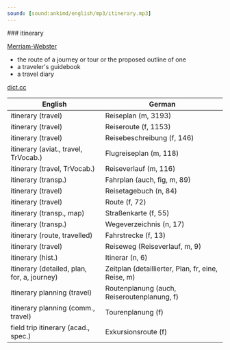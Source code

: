 ```yaml
---
sound: [sound:ankimd/english/mp3/itinerary.mp3]
---
```


\### itinerary

[Merriam-Webster](https://www.merriam-webster.com/dictionary/itinerary)

- the route of a journey or tour or the proposed outline of one
- a traveler's guidebook
- a travel diary

[dict.cc](https://www.dict.cc/itinerary)

| English        | German       |
| -------------- | ------------ |
| itinerary (travel) | Reiseplan (m, 3193) |
| itinerary (travel) | Reiseroute (f, 1153) |
| itinerary (travel) | Reisebeschreibung (f, 146) |
| itinerary (aviat., travel, TrVocab.) | Flugreiseplan (m, 118) |
| itinerary (travel, TrVocab.) | Reiseverlauf (m, 116) |
| itinerary (transp.) | Fahrplan (auch, fig, m, 89) |
| itinerary (travel) | Reisetagebuch (n, 84) |
| itinerary (travel) | Route (f, 72) |
| itinerary (transp., map) | Straßenkarte (f, 55) |
| itinerary (transp.) | Wegeverzeichnis (n, 17) |
| itinerary (route, travelled) | Fahrstrecke (f, 13) |
| itinerary (travel) | Reiseweg (Reiseverlauf, m, 9) |
| itinerary (hist.) | Itinerar (n, 6) |
| itinerary (detailed, plan, for, a, journey) | Zeitplan (detaillierter, Plan, fr, eine, Reise, m) |
| itinerary planning (travel) | Routenplanung (auch, Reiseroutenplanung, f) |
| itinerary planning (comm., travel) | Tourenplanung (f) |
| field trip itinerary (acad., spec.) | Exkursionsroute (f) |

